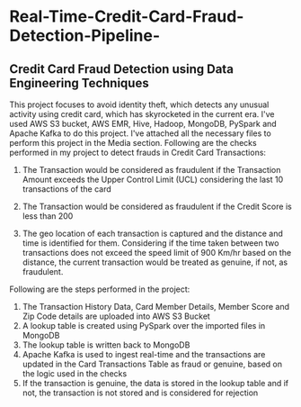 # Real-Time-Credit-Card-Fraud-Detection-Pipeline-
## Credit Card Fraud Detection using Data Engineering Techniques

This project focuses to avoid identity theft, which detects any unusual activity using credit card, which has skyrocketed in the current era. I've used AWS S3 bucket, AWS EMR, Hive, Hadoop, MongoDB, PySpark and Apache Kafka to do this project. I've attached all the necessary files to perform this project in the Media section. Following are the checks performed in my project to detect frauds in Credit Card Transactions:

1. The Transaction would be considered as fraudulent if the Transaction Amount exceeds the Upper Control Limit (UCL) considering the last 10 transactions of the card

2. The Transaction would be considered as fraudulent if the Credit Score is less than 200

3. The geo location of each transaction is captured and the distance and time is identified for them. Considering if the time taken between two transactions does not exceed the speed limit of 900 Km/hr based on the distance, the current transaction would be treated as genuine, if not, as fraudulent.

Following are the steps performed in the project:

1. The Transaction History Data, Card Member Details, Member Score and Zip Code details are uploaded into AWS S3 Bucket
2. A lookup table is created using PySpark over the imported files in MongoDB
3. The lookup table is written back to MongoDB
4. Apache Kafka is used to ingest real-time and the transactions are updated in the Card Transactions Table as fraud or genuine, based on the logic used in the checks
5. If the transaction is genuine, the data is stored in the lookup table and if not, the transaction is not stored and is considered for rejection
